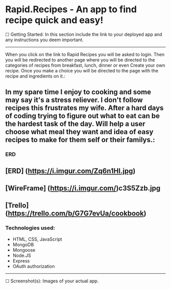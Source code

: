 # Rapid.Recipes - An app to find recipe quick and easy!
☐ Getting Started: In this section include the link to your deployed app and any instructions you deem important.
***
When you click on the link to Rapid Recipes you will be asked to login. Then you will be redirected to another page where you will be directed to the categories of recipes from breakfast, lunch, dinner or even Create your own recipe. Once you make a choice you will be directed to the page with the recipe and ingredients on it.:

In my spare time I enjoy to cooking and some may say it's a stress reliever. I don't follow recipes this frustrates my wife. After a hard days of coding trying to figure out what to eat can be the hardest task of the day. Will help a user choose what meal they want and idea of easy recipes to make for them self or their familys.:
---
### ERD
[ERD] (https://i.imgur.com/Zq6n1HI.jpg)
---
[WireFrame] (https://i.imgur.com/)c3S5Zzb.jpg
---
[Trello] (https://trello.com/b/G7G7evUa/cookbook)
---
### Technologies used:
- HTML, CSS, JavaScript
- MongoDB
- Mongoose
- Node.JS
- Express
- OAuth authorization
---
☐ Screenshot(s): Images of your actual app.
